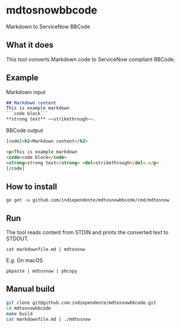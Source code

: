 # mdtosnowbbcode
Markdown to ServiceNow BBCode

## What it does
This tool converts Markdown code to ServiceNow compliant BBCode. 

## Example
Markdown input
```markdown
## Markdown content
This is example markdown
```code block```
**strong text** ~~strikethrough~~.
```
BBCode output
```html
[code]<h2>Markdown content</h2>

<p>This is example markdown
<code>code block</code>
<strong>strong text</strong> <del>strikethrough</del>.</p>
[/code]
```

## How to install
`go get -u github.com/indiependente/mdtosnowbbcode/cmd/mdtosnow`

## Run
The tool reads content from STDIN and prints the converted text to STDOUT.

`cat markdownfile.md | mdtosnow`

E.g. On macOS

`pbpaste | mdtosnow | pbcopy`

## Manual build
```bash
git clone git@github.com:indiependente/mdtosnowbbcode.git
cd mdtosnowbbcode
make build
cat markdownfile.md | ./mdtosnow
```